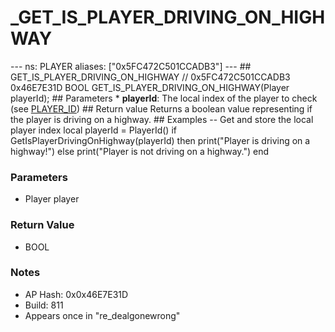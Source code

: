 # _GET_IS_PLAYER_DRIVING_ON_HIGHWAY

--- ns: PLAYER aliases: ["0x5FC472C501CCADB3"] --- ## GET_IS_PLAYER_DRIVING_ON_HIGHWAY  // 0x5FC472C501CCADB3 0x46E7E31D BOOL GET_IS_PLAYER_DRIVING_ON_HIGHWAY(Player playerId);  ## Parameters * **playerId**: The local index of the player to check (see [PLAYER_ID](#_0x4F8644AF03D0E0D6))  ## Return value Returns a boolean value representing if the player is driving on a highway.  ## Examples -- Get and store the local player index local playerId = PlayerId()  if GetIsPlayerDrivingOnHighway(playerId) then print("Player is driving on a highway!") else print("Player is not driving on a highway.") end

### Parameters
* Player player

### Return Value
* BOOL

### Notes
* AP Hash: 0x0x46E7E31D
* Build: 811
* Appears once in "re_dealgonewrong"

